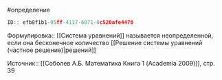 #определение

```javascript
ID:: efb8f1b1-05ff-4117-6071-8c520afe4478
```

Формулировка:: [[Система уравнений]] называется неопределенной, если она бесконечное количество [[Решение системы уравнений (частное решение)|решений]]

Источник:: [[Соболев А.Б. Математика Книга 1 (Academia 2009)]], стр. 39